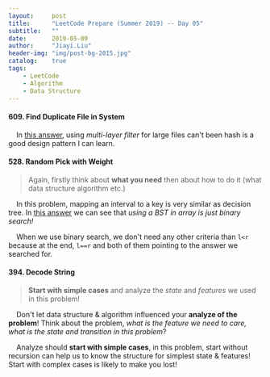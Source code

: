 ```yaml
---
layout:     post
title:      "LeetCode Prepare (Summer 2019) -- Day 05"
subtitle:   ""
date:       2019-05-09
author:     "Jiayi.Liu"
header-img: "img/post-bg-2015.jpg"
catalog: 	true
tags:
    - LeetCode
    - Algorithm
    - Data Structure
---
```


#### 609. Find Duplicate File in System

&nbsp;&nbsp;&nbsp;&nbsp;In [this answer](https://leetcode.com/problems/find-duplicate-file-in-system/discuss/104123/C%2B%2B-clean-solution-answers-to-follow-up), using *multi-layer filter* for large files can't been hash is a good design pattern I can learn.

#### 528. Random Pick with Weight

> Again, firstly think about **what you need** then about how to do it (what data structure algorithm etc.)

&nbsp;&nbsp;&nbsp;&nbsp;In this problem, mapping an interval to a key is very similar as decision tree. In [this answer](https://leetcode.com/problems/random-pick-with-weight/discuss/154076/Python-binary-search-solution) we can see that *using a BST in array is just binary search!*

&nbsp;&nbsp;&nbsp;&nbsp;When we use binary search, we don't need any other criteria than `l<r` because at the end, `l==r` and both of them pointing to the answer we searched for.

#### 394. Decode String

> **Start with simple cases** and analyze the *state* and *features* we used in this problem!

&nbsp;&nbsp;&nbsp;&nbsp;Don't let data structure & algorithm influenced your **analyze of the problem**! Think about the problem, *what is the feature we need to care, what is the state and transition in this problem*?

&nbsp;&nbsp;&nbsp;&nbsp;Analyze should **start with simple cases**, in this problem, start without recursion can help us to know the structure for simplest state & features! Start with complex cases is likely to make you lost!

